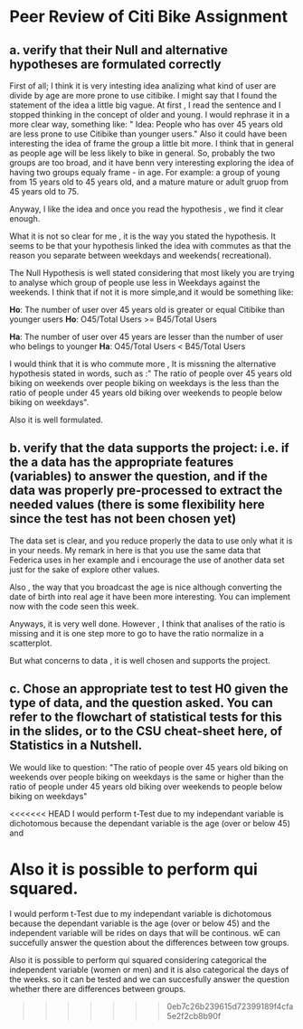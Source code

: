 
# Peer Review of Citi Bike Assignment


## a. verify that their Null and alternative hypotheses are formulated correctly

First of all; I think it is very intesting idea analizing what kind of user are divide by age are more prone to use citibike. I might say that I found the statement of the idea a little big vague. At first , I read the sentence and I stopped thinking in the concept of older and young. I would rephrase it in a more clear way, something like: " Idea: People who has over 45 years old are less prone to use Citibike than younger users." Also it could have been interesting the idea of frame the group a little bit more. I think that in general as people age will be less likely to bike in general. So, probably the two groups are too broad, and it have benn very interesting exploring the idea of having two groups equaly frame - in age. For example: a group of young from 15 years old to 45 years old, and a mature mature or adult gruop from 45 years old to 75.

Anyway, I like the idea and once you read the hypothesis , we find it clear enough.

What it is not so clear for me , it is the way you stated the hypothesis. It seems to be that your hypothesis linked the idea with commutes as that the reason you separate between weekdays and weekends( recreational).

The Null Hypothesis is well stated considering that most likely you are trying to analyse which group of people use less in Weekdays against the weekends. I think that if not it is more simple,and it would be something like:

**Ho**: The number of user over 45 years old is greater or equal Citibike than younger users
**Ho**: O45/Total Users >= B45/Total Users 

**Ha**: The number of user over 45 years are lesser than the number of user who belings to younger
**Ha**: O45/Total Users < B45/Total Users 

I would think that it is who commute more , It is missning the alternative hypothesis stated in words, such as :" The ratio of people over 45 years old biking on weekends over people biking on weekdays is the less than the ratio of people under 45 years old biking over weekends to people below biking on weekdays".

Also it is well formulated.

## b. verify that the data supports the project: i.e. if the a data has the appropriate features (variables) to answer the question, and if the data was properly pre-processed to extract the needed values (there is some flexibility here since the test has not been chosen yet)

The data set is clear, and you reduce properly the data to use only what it is in your needs. My remark in here is that you use the same data that Federica uses in her example and i encourage the use of another data set just for the sake of explore other values.

Also , the way that you broadcast the age is nice although converting the date of birth into real age it have been more interesting. You can implement now with the code seen this week.

Anyways, it is very well done. However , I think that analises of the ratio is missing and it is one step more to go to have the ratio normalize in a scatterplot.

But what concerns to data , it is well chosen and supports the project.

## c. Chose an appropriate test to test H0 given the type of data, and the question asked. You can refer to the flowchart of statistical tests for this in the slides, or to the CSU cheat-sheet here, of Statistics in a Nutshell.

We would like to question: "The ratio of people over 45 years old biking on weekends over people biking on weekdays is the same or higher than the ratio of people under 45 years old biking over weekends to people below biking on weekdays"

<<<<<<< HEAD
I would perform t-Test due to my independant variable is dichotomous because the dependant variable is the age (over or below 45) and 

Also it is possible to perform qui squared.
=======
I would perform t-Test due to my independant variable is dichotomous because the dependant variable is the age (over or below 45) and the independent variable will be rides on days that will be continous. wE can succefully answer the question about the differences between tow groups.

Also it is possible to perform qui squared considering categorical the independent variable (women or men) and it is also categorical the days of the weeks. so it can be tested and we can succesfully answer the question whether there are differences between groups.
>>>>>>> 0eb7c26b239615d72399189f4cfa5e2f2cb8b90f





















